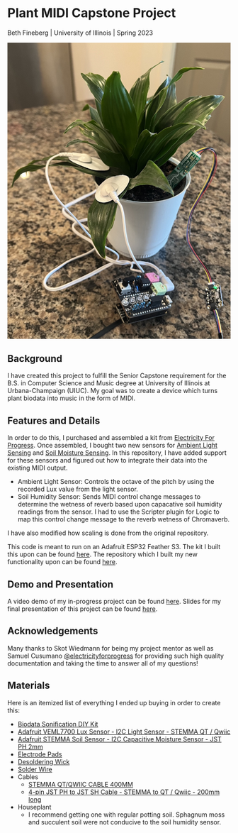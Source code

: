 # Plant MIDI Capstone Project
Beth Fineberg | University of Illinois | Spring 2023

<img src="https://github.com/efineberg19/Capstone/blob/master/CapstonePhoto.jpg" width="600">

## Background
I have created this project to fulfill the Senior Capstone requirement for the B.S. in Computer Science and Music degree at University of Illinois at Urbana-Champaign (UIUC). My goal was to create a device which turns plant biodata into music in the form of MIDI. 

## Features and Details
In order to do this, I purchased and assembled a kit from [Electricity For Progress](https://electricityforprogress.com/biodata-sonification/).
Once assembled, I bought two new sensors for [Ambient Light Sensing](https://www.adafruit.com/product/4162) and [Soil Moisture Sensing](https://www.adafruit.com/product/4026). In this repository, I have added support for these sensors and figured out how to integrate their data into the existing MIDI output.
- Ambient Light Sensor: Controls the octave of the pitch by using the recorded Lux value from the light sensor.
- Soil Humidity Sensor: Sends MIDI control change messages to determine the wetness of reverb based upon capacative soil humidity readings from the sensor. I had to use the Scripter plugin for Logic to map this control change message to the reverb wetness of Chromaverb.

I have also modified how scaling is done from the original repository.

This code is meant to run on an Adafruit ESP32 Feather S3. The kit I built this upon can be found [here](https://electricityforprogress.square.site/product/biodata-sonification-diy-kit/17?cs=true&cst=custom). The repository which I built my new functionality upon can be found [here](https://github.com/electricityforprogress/BiodataFeather).

## Demo and Presentation
A video demo of my in-progress project can be found [here](https://youtu.be/7czpLY3Fris). Slides for my final presentation of this project can be found [here](https://docs.google.com/presentation/d/1xCfUaHlKpWIa-WMKicdJdH81rEBtNW_LqChzotQnMXQ/edit?usp=sharing).

## Acknowledgements
Many thanks to Skot Wiedmann for being my project mentor as well as Samuel Cusumano [@electricityforprogress](https://github.com/electricityforprogress) for providing such high quality documentation and taking the time to answer all of my questions!

## Materials
Here is an itemized list of everything I ended up buying in order to create this:
- [Biodata Sonification DIY Kit](https://electricityforprogress.square.site/product/biodata-sonification-diy-kit/17?cs=true&cst=custom)
- [Adafruit VEML7700 Lux Sensor - I2C Light Sensor - STEMMA QT / Qwiic](https://www.adafruit.com/product/4162) 
- [Adafruit STEMMA Soil Sensor - I2C Capacitive Moisture Sensor - JST PH 2mm](https://www.adafruit.com/product/4026)
- [Electrode Pads](https://a.co/d/9Ywaz5J)
- [Desoldering Wick](https://a.co/d/aPv4H8y)
- [Solder Wire](https://a.co/d/hl0Cjrm)
- Cables
  - [STEMMA QT/QWIIC CABLE 400MM](https://www.digikey.com/en/products/detail/adafruit-industries-llc/5385/16546436?so=80642635&content=productdetail_US&mkt_tok=MDI4LVNYSy01MDcAAAGKqo9c5x-ge8NEBFn4J8b65LyNRYdt_zM8JHFKFtg-EHOjGuM-R6WEtTjppDGGFYRTw4ppZr8CnlWfYAs6gY-5Yda9oZK7gDuEW_ZxR1kb)
  - [4-pin JST PH to JST SH Cable - STEMMA to QT / Qwiic - 200mm long](https://www.adafruit.com/product/4424)
- Houseplant
  - I recommend getting one with regular potting soil. Sphagnum moss and succulent soil were not conducive to the soil humidity sensor.
